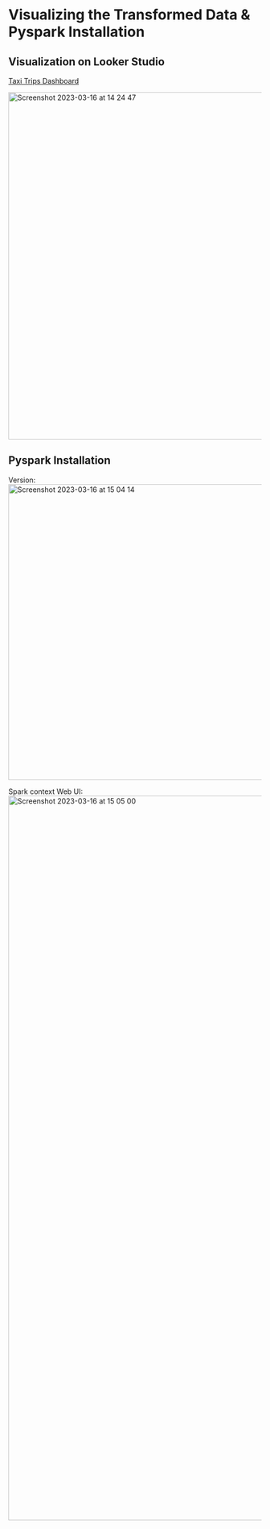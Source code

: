 # Visualizing the Transformed Data & Pyspark Installation

## Visualization on Looker Studio
[Taxi Trips Dashboard](https://lookerstudio.google.com/reporting/6c3a5881-f5c0-4612-9c01-8b0850fb19b8)

<img width="690" alt="Screenshot 2023-03-16 at 14 24 47" src="https://user-images.githubusercontent.com/113230789/225543973-87070e7a-d46b-466a-8c96-fc42fa1d7794.png">

## Pyspark Installation

Version:
<img width="588" alt="Screenshot 2023-03-16 at 15 04 14" src="https://user-images.githubusercontent.com/113230789/225552980-7bc374c0-0549-4ccc-9db1-8d2acc2dd6b3.png">

Spark context Web UI:
<img width="1440" alt="Screenshot 2023-03-16 at 15 05 00" src="https://user-images.githubusercontent.com/113230789/225553153-4a91e65c-1782-4cfe-b526-b27a1c9caf15.png">

